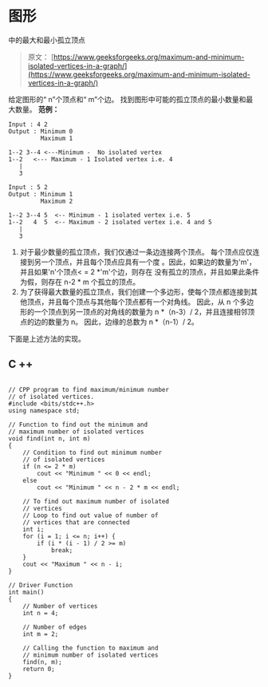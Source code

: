 # 图形

中的最大和最小孤立顶点

> 原文： [https://www.geeksforgeeks.org/maximum-and-minimum-isolated-vertices-in-a-graph/](https://www.geeksforgeeks.org/maximum-and-minimum-isolated-vertices-in-a-graph/)

给定图形的“ n”个顶点和“ m”个边。 找到图形中可能的孤立顶点的最小数量和最大数量。
**范例：**

```
Input : 4 2
Output : Minimum 0
         Maximum 1

1--2 3--4 <---Minimum -  No isolated vertex
1--2   <--- Maximum - 1 Isolated vertex i.e. 4
   |
   3

Input : 5 2
Output : Minimum 1
         Maximum 2

1--2 3--4 5  <-- Minimum - 1 isolated vertex i.e. 5
1--2   4  5  <-- Maximum - 2 isolated vertex i.e. 4 and 5
   |
   3

```

1.  对于最少数量的孤立顶点，我们仅通过一条边连接两个顶点。 每个顶点应仅连接到另一个顶点，并且每个顶点应具有一个度
    。因此，如果边的数量为'm'，并且如果'n'个顶点< = 2 *'m'个边，则存在 没有孤立的顶点，并且如果此条件为假，则存在 n-2 * m 个孤立的顶点。
2.  为了获得最大数量的孤立顶点，我们创建一个多边形，使每个顶点都连接到其他顶点，并且每个顶点与其他每个顶点都有一个对角线。 因此，从 n 个多边形的一个顶点到另一顶点的对角线的数量为 n *（n-3）/ 2，并且连接相邻顶点的边的数量为 n。 因此，边缘的总数为 n *（n-1）/ 2。

下面是上述方法的实现。

## C ++

```

// CPP program to find maximum/minimum number 
// of isolated vertices. 
#include <bits/stdc++.h> 
using namespace std; 

// Function to find out the minimum and  
// maximum number of isolated vertices 
void find(int n, int m) 
{ 
    // Condition to find out minimum number  
    // of isolated vertices 
    if (n <= 2 * m) 
        cout << "Minimum " << 0 << endl; 
    else
        cout << "Minimum " << n - 2 * m << endl; 

    // To find out maximum number of isolated  
    // vertices 
    // Loop to find out value of number of  
    // vertices that are connected 
    int i; 
    for (i = 1; i <= n; i++) { 
        if (i * (i - 1) / 2 >= m) 
            break; 
    } 
    cout << "Maximum " << n - i; 
} 

// Driver Function 
int main() 
{ 
    // Number of vertices 
    int n = 4; 

    // Number of edges 
    int m = 2; 

    // Calling the function to maximum and  
    // minimum number of isolated vertices 
    find(n, m); 
    return 0; 
} 

```